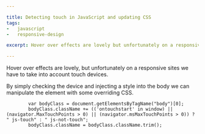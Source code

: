 ```yaml
---

title: Detecting touch in JavaScript and updating CSS
tags:
-   javascript
-   responsive-design

excerpt: Hover over effects are lovely but unfortunately on a responsive sites we have to take into account touch devices By simply checking the device and injecting a style into the body we can manipulate the element with some overriding CSS

---
```


Hover over effects are lovely, but unfortunately on a responsive sites we have to take into account touch devices.

By simply checking the device and injecting a style into the body we can manipulate the element with some overriding CSS.

```language-javascript
		var bodyClass = document.getElementsByTagName("body")[0];
		bodyClass.className += (('ontouchstart' in window) || (navigator.MaxTouchPoints > 0) || (navigator.msMaxTouchPoints > 0)) ? " js-touch" : " js-not-touch";
		bodyClass.className = bodyClass.className.trim();
```
